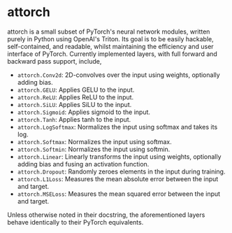 # attorch

attorch is a small subset of PyTorch's neural network modules, written purely in Python using OpenAI's Triton. Its goal is to be easily hackable, self-contained, and readable, whilst maintaining the efficiency and user interface of PyTorch. Currently implemented layers, with full forward and backward pass support, include,

* ```attorch.Conv2d```: 2D-convolves over the input using weights, optionally adding bias.
* ```attorch.GELU```: Applies GELU to the input.
* ```attorch.ReLU```: Applies ReLU to the input.
* ```attorch.SiLU```: Applies SiLU to the input.
* ```attorch.Sigmoid```: Applies sigmoid to the input.
* ```attorch.Tanh```: Applies tanh to the input.
* ```attorch.LogSoftmax```: Normalizes the input using softmax and takes its log.
* ```attorch.Softmax```: Normalizes the input using softmax.
* ```attorch.Softmin```: Normalizes the input using softmin.
* ```attorch.Linear```: Linearly transforms the input using weights, optionally adding bias and fusing an activation function.
* ```attorch.Dropout```: Randomly zeroes elements in the input during training.
* ```attorch.L1Loss```: Measures the mean absolute error between the input and target.
* ```attorch.MSELoss```: Measures the mean squared error between the input and target.

Unless otherwise noted in their docstring, the aforementioned layers behave identically to their PyTorch equivalents.

